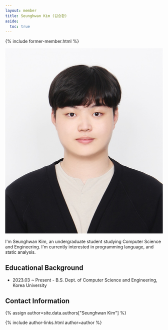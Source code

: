 ```yaml
---
layout: member
title: Seunghwan Kim (김승환)
aside:
  toc: true
---
```


{% include former-member.html %}

<img src="/assets/images/members/seunghwan.kim.jpg" class="profile-img">

I'm Seunghwan Kim, an undergraduate student studying Computer Science and Engineering. I'm currently 
interested in programming language, and static analysis.

<div style="clear: right;"></div>

## Educational Background

- 2023.03 ~ Present - B.S. Dept. of Computer Science and Engineering, Korea
  University


## Contact Information
<!-- include author links -->
{% assign author=site.data.authors["Seunghwan Kim"] %}
<div>{% include author-links.html author=author %}</div>
